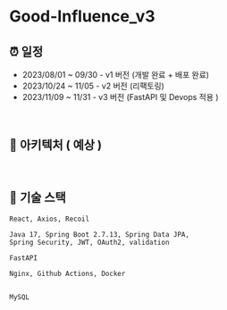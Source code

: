 # Good-Influence_v3

## ⏰ 일정

- 2023/08/01 ~ 09/30 - v1 버전 (개발 완료 + 배포 완료)
- 2023/10/24 ~ 11/05 - v2 버전 (리팩토링)
- 2023/11/09 ~ 11/31 - v3 버전 (FastAPI 및 Devops 적용 ) 
  
<br>

## 📄 아키텍처 ( 예상 )  


<br>

## 📄 기술 스택

```
React, Axios, Recoil

Java 17, Spring Boot 2.7.13, Spring Data JPA,
Spring Security, JWT, OAuth2, validation

FastAPI

Nginx, Github Actions, Docker 


MySQL
```

<br>

